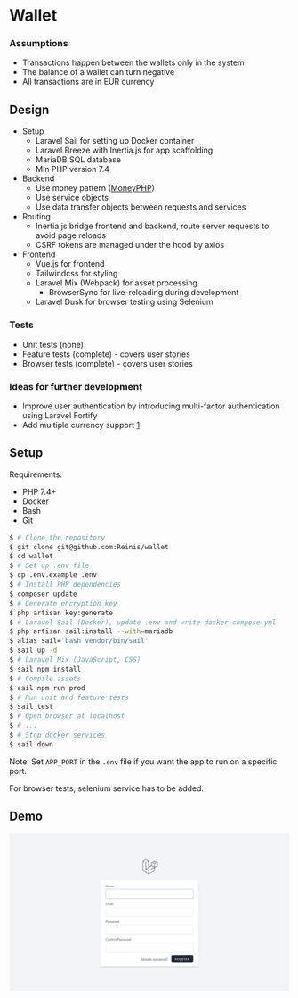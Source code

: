 # Wallet

### Assumptions

- Transactions happen between the wallets only in the system
- The balance of a wallet can turn negative
- All transactions are in EUR currency

## Design

- Setup
    - Laravel Sail for setting up Docker container
    - Laravel Breeze with Inertia.js for app scaffolding
    - MariaDB SQL database
    - Min PHP version 7.4
- Backend
    - Use money pattern ([MoneyPHP][moneyphp])
    - Use service objects
    - Use data transfer objects between requests and services
- Routing
    - Inertia.js bridge frontend and backend, route server requests to avoid page reloads
    - CSRF tokens are managed under the hood by axios
- Frontend
    - Vue.js for frontend
    - Tailwindcss for styling
    - Laravel Mix (Webpack) for asset processing
        - BrowserSync for live-reloading during development
    - Laravel Dusk for browser testing using Selenium

[moneyphp]: http://moneyphp.org/

### Tests

- Unit tests (none)
- Feature tests (complete) - covers user stories
- Browser tests (complete) - covers user stories

### Ideas for further development

- Improve user authentication by introducing multi-factor authentication using Laravel Fortify
- Add multiple currency support [1]

[1]: https://moneyphp.org/en/stable/features/currency-conversion.html

## Setup

Requirements:
- PHP 7.4+
- Docker
- Bash
- Git

```bash
$ # Clone the repository
$ git clone git@github.com:Reinis/wallet
$ cd wallet
$ # Set up .env file
$ cp .env.example .env
$ # Install PHP dependencies
$ composer update
$ # Generate encryption key
$ php artisan key:generate
$ # Laravel Sail (Docker), update .env and write docker-compose.yml
$ php artisan sail:install --with=mariadb
$ alias sail='bash vendor/bin/sail'
$ sail up -d
$ # Laravel Mix (JavaScript, CSS)
$ sail npm install
$ # Compile assets
$ sail npm run prod
$ # Run unit and feature tests
$ sail test
$ # Open browser at localhost
$ # ...
$ # Stop docker services
$ sail down
```

Note: Set `APP_PORT` in the `.env` file if you want the app to run on a specific port.

For browser tests, selenium service has to be added.

## Demo

![Wallet demo](wallet-demo.gif)
